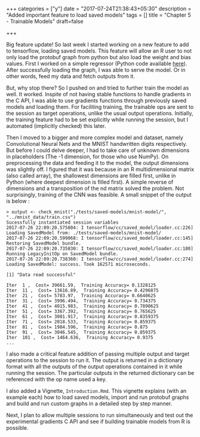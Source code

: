 +++
categories = ["y"]
date = "2017-07-24T21:38:43+05:30"
description = "Added important feature to load saved models"
tags = []
title = "Chapter 5 - Trainable Models"
draft=false

+++

Big feature update! So last week I started working on a new feature to add to tensorflow, loading saved models. This feature will allow an R user to not only load the protobuf graph from python but also load the weight and bias values. First I worked on a simple regressor (Python code available [here](https://github.com/wazeerzulfikar/rtensorflow/blob/master/tests/regress.py)). After successfully loading the graph, I was able to serve the model. Or in other words, feed my data and fetch outputs from it.

But, why stop there? So I pushed on and tried to further train the model as well. It worked. Inspite of not having stable functions to handle gradients in the C API, I was able to use gradients functions through previously saved models and loading them. For faciliting training, the trainable ops are sent to the session as target operations, unlike the usual output operations. Initially, the training feature had to be set explicitly while running the session, but I automated (implicitly checked) this later.

Then I moved to a bigger and more complex model and dataset, namely Convolutional Neural Nets and the MNIST handwritten digits respectively. But before I could delve deeper, I had to take care of unknown dimensions in placeholders (The -1 dimension, for those who use NumPy). On preprocessing the data and feeding it to the model, the output dimensions was slightly off. I figured that it was because in an R multidimensional matrix (also called array), the shallowest dimensions are filled first, unlike in Python (where deepest dimension is filled first). A simple reverse of dimensions and a transposition of the nd matrix solved the problem. Not surprisingly, training of the CNN was feasible. A small snippet of the output is below :

```
> output <- check_mnist("./tests/saved-models/mnist-model/", "../mnist_data/train.csv")
Sucessfully instantiated session variables
2017-07-26 22:09:20.575804: I tensorflow/cc/saved_model/loader.cc:226] Loading SavedModel from: ./tests/saved-models/mnist-model/
2017-07-26 22:09:20.599068: I tensorflow/cc/saved_model/loader.cc:145] Restoring SavedModel bundle.
2017-07-26 22:09:20.735830: I tensorflow/cc/saved_model/loader.cc:180] Running LegacyInitOp on SavedModel bundle.
2017-07-26 22:09:20.738360: I tensorflow/cc/saved_model/loader.cc:274] Loading SavedModel: success. Took 162571 microseconds.

[1] "Data read successful"

Iter  1 ,  Cost= 39661.59,  Training Accuracy= 0.1328125 
Iter  11 ,  Cost= 13616.89,  Training Accuracy= 0.4296875 
Iter  21 ,  Cost= 5783.97,  Training Accuracy= 0.6640625 
Iter  31 ,  Cost= 3996.494,  Training Accuracy= 0.734375 
Iter  41 ,  Cost= 4015.983,  Training Accuracy= 0.7890625 
Iter  51 ,  Cost= 3367.392,  Training Accuracy= 0.765625 
Iter  61 ,  Cost= 3081.917,  Training Accuracy= 0.8359375 
Iter  71 ,  Cost= 2018.533,  Training Accuracy= 0.859375 
Iter  81 ,  Cost= 1984.596,  Training Accuracy= 0.875 
Iter  91 ,  Cost= 3046.545,  Training Accuracy= 0.859375 
Iter  101 ,  Cost= 1464.636,  Training Accuracy= 0.9375 
...
```

I also made a critical feature addition of passing multiple output and target operations to the session to run it. The output is returned in a dictionary format with all the outputs of the output operations contained in it while running the session. The particular outputs in the returned dictionary can be referenced with the op name used a key.

I also added a Vignette, `Introduction.Rmd`. This vignette explains (with an example each) how to load saved models, import and run protobuf graphs and build and run custom graphs in a detailed step by step manner.

Next, I plan to allow multiple sessions to run simultaneously and test out the experimental gradients C API and see if building trainable models from R is possible.

